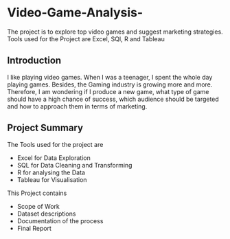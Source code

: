 # Video-Game-Analysis-
The project is to explore top video games and suggest marketing strategies. Tools used for the Project are Excel, SQl, R and Tableau

## Introduction 

I like playing video games. When I was a teenager, I spent the whole day playing games. Besides, the Gaming industry is growing more and more. Therefore, I am wondering if I produce a new game, what type of game should have a high chance of success, which audience should be targeted and how to approach them in terms of marketing.   


## Project Summary 

The Tools used for the project are

* Excel for Data Exploration 
* SQL for Data Cleaning and Transforming 
* R for analysing the Data 
* Tableau for Visualisation 

This Project contains 

* Scope of Work 
* Dataset descriptions 
* Documentation of the process 
* Final Report 


